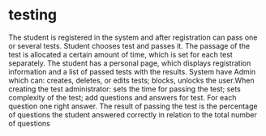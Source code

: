 # testing
The student is registered in the system and after registration can pass one or several tests. Student chooses test and passes it. 
The passage of the test is allocated a certain amount of time, which is set for each test separately. 
The student has a personal page, which displays registration information and a list of passed tests with the results.
System have Admin which can: creates, deletes, or edits tests;
blocks, unlocks the user.When creating the test administrator:
sets the time for passing the test;
sets complexity of the test; add questions and answers for test.
For each question one right answer.
The result of passing the test is the percentage of questions the student answered correctly in relation to the total number of questions
